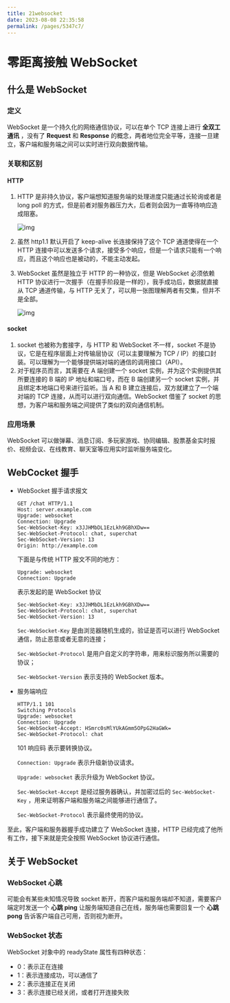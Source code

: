 ```yaml
---
title: 21websocket
date: 2023-08-08 22:35:58
permalink: /pages/5347c7/
---
```

# 零距离接触 WebSocket

## 什么是 WebSocket

### 定义

WebSocket 是一个持久化的网络通信协议，可以在单个 TCP 连接上进行 **全双工通讯** ，没有了 **Request** 和 **Response** 的概念，两者地位完全平等，连接一旦建立，客户端和服务端之间可以实时进行双向数据传输。

### 关联和区别

#### HTTP

1.  HTTP 是非持久协议，客户端想知道服务端的处理进度只能通过长轮询或者是 long poll 的方式，但是前者对服务器压力大，后者则会因为一直等待响应造成阻塞。

    ![img](https://p9-juejin.byteimg.com/tos-cn-i-k3u1fbpfcp/2308134eee1949129438e15b945792b9~tplv-k3u1fbpfcp-zoom-1.image?imageslim)

2.  虽然 http1.1 默认开启了 keep-alive 长连接保持了这个 TCP 通道使得在一个 HTTP 连接中可以发送多个请求，接受多个响应，但是一个请求只能有一个响应，而且这个响应也是被动的，不能主动发起。

3.  WebSocket 虽然是独立于 HTTP 的一种协议，但是 WebSocket 必须依赖 HTTP 协议进行一次握手（在握手阶段是一样的），我手成功后，数据就直接从 TCP 通道传输，与 HTTP 无关了，可以用一张图理解两者有交集，但并不是全部。

    ![img](https://p6-juejin.byteimg.com/tos-cn-i-k3u1fbpfcp/93f1390c965f4bb28f97eeced69652d0~tplv-k3u1fbpfcp-zoom-1.image?imageslim)

#### socket

1.  socket 也被称为套接字，与 HTTP 和 WebSocket 不一样，socket 不是协议，它是在程序层面上对传输层协议（可以主要理解为 TCP / IP）的接口封装。可以理解为一个能够提供端对端的通信的调用接口（API）。
2.  对于程序员而言，其需要在 A 端创建一个 socket 实例，并为这个实例提供其所要连接的 B 端的 IP 地址和端口号，而在 B 端创建另一个 socket 实例，并且绑定本地端口号来进行监听。当 A 和 B 建立连接后，双方就建立了一个端对端的 TCP 连接，从而可以进行双向通信。WebSocket 借鉴了 socket 的思想，为客户端和服务端之间提供了类似的双向通信机制。

### 应用场景

WebSocket 可以做弹幕、消息订阅、多玩家游戏、协同编辑、股票基金实时报价、视频会议、在线教育、聊天室等应用实时监听服务端变化。

## WebCocket 握手

*   WebSocket 握手请求报文

    ```http
    GET /chat HTTP/1.1
    Host: server.example.com
    Upgrade: websocket
    Connection: Upgrade
    Sec-WebSocket-Key: x3JJHMbDL1EzLkh9GBhXDw==
    Sec-WebSocket-Protocol: chat, superchat
    Sec-WebSocket-Version: 13
    Origin: http://example.com
    ```

    下面是与传统 HTTP 报文不同的地方：

    ```http
    Upgrade: websocket
    Connection: Upgrade
    ```

    表示发起的是 WebSocket 协议

    ```http
    Sec-WebSocket-Key: x3JJHMbDL1EzLkh9GBhXDw==
    Sec-WebSocket-Protocol: chat, superchat
    Sec-WebSocket-Version: 13
    ```

    `Sec-WebSocket-Key` 是由浏览器随机生成的，验证是否可以进行 WebSocket 通信，防止恶意或者无意的连接；

    `Sec-WebSocket-Protocol` 是用户自定义的字符串，用来标识服务所以需要的协议；

    `Sec-WebSocket-Version` 表示支持的 WebSocket 版本。

*   服务端响应

    ```http
    HTTP/1.1 101 
    Switching Protocols
    Upgrade: websocket
    Connection: Upgrade
    Sec-WebSocket-Accept: HSmrc0sMlYUkAGmm5OPpG2HaGWk=
    Sec-WebSocket-Protocol: chat
    ```

    101 响应码 表示要转换协议。

    `Connection: Upgrade` 表示升级新协议请求。

    `Upgrade: websocket` 表示升级为 WebSocket 协议。

    `Sec-WebSocket-Accept` 是经过服务器确认，并加密过后的 `Sec-WebSocket-Key` ，用来证明客户端和服务端之间能够进行通信了。

    `Sec-WebSocket-Protocol` 表示最终使用的协议。

至此，客户端和服务器握手成功建立了 WebSocket 连接，HTTP 已经完成了他所有工作，接下来就是完全按照 WebSocket 协议进行通信。

## 关于 WebSocket 

### WebSocket 心跳

可能会有某些未知情况导致 socket 断开，而客户端和服务端却不知道，需要客户端定时发送一个 **心跳 ping** 让服务端知道自己在线，服务端也需要回复一个 **心跳 pong** 告诉客户端自己可用，否则视为断开。

### WebSocket 状态

WebSocket 对象中的 readyState 属性有四种状态：

*   0：表示正在连接
*   1：表示连接成功，可以通信了
*   2：表示连接正在关闭
*   3：表示连接已经关闭，或者打开连接失败

